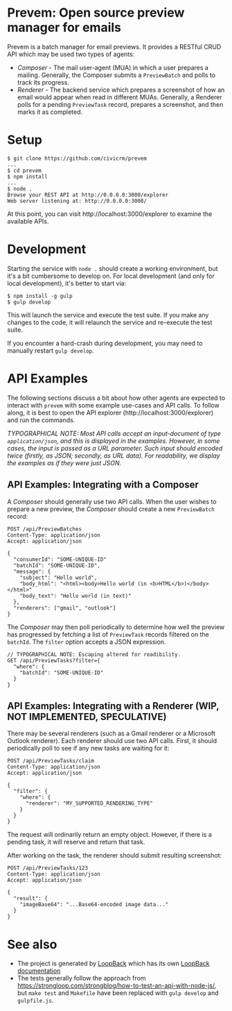 # Prevem: Open source preview manager for emails

Prevem is a batch manager for email previews. It provides a RESTful CRUD API
which may be used two types of agents:

 * *Composer* - The mail user-agent (MUA) in which a user prepares a mailing.
   Generally, the Composer submits a `PreviewBatch` and polls to track its progress.
 * *Renderer* - The backend service which prepares a screenshot of how an email would
   appear when read in different MUAs. Generally, a Renderer polls for a pending
   `PreviewTask` record, prepares a screenshot, and then marks it as completed.

# Setup

```
$ git clone https://github.com/civicrm/prevem
...
$ cd prevem
$ npm install
...
$ node .
Browse your REST API at http://0.0.0.0:3000/explorer
Web server listening at: http://0.0.0.0:3000/
```

At this point, you can visit http://localhost:3000/explorer to examine
the available APIs.

# Development

Starting the service with `node .` should create a working environment,
but it's a bit cumbersome to develop on. For local development (and only
for local development), it's better to start via:

```
$ npm install -g gulp
$ gulp develop
```

This will launch the service and execute the test suite. If you make
any changes to the code, it will relaunch the service and re-execute
the test suite.

If you encounter a hard-crash during development, you may need to
manually restart `gulp develop`.

# API Examples

The following sections discuss a bit about how other agents are
expected to interact with `prevem` with some example use-cases
and API calls. To follow along, it is best to open the API
explorer (http://localhost:3000/explorer) and run the commands.

*TYPOGRAPHICAL NOTE: Most API calls accept an input-document of
type `application/json`, and this is displayed in the examples.
However, in some cases, the input is passed as a URL parameter.
Such input should encoded twice (firstly, as JSON; secondly,
as URL data). For readability, we display the examples as if
 they were just JSON.*

## API Examples: Integrating with a Composer

A *Composer* should generally use two API calls. When the user wishes
to prepare a new preview, the *Composer* should create a new `PreviewBatch`
record:

```
POST /api/PreviewBatches
Content-Type: application/json
Accept: application/json

{
  "consumerId": "SOME-UNIQUE-ID"
  "batchId": "SOME-UNIQUE-ID",
  "message": {
    "subject": "Hello world",
    "body_html": "<html><body>Hello world (in <b>HTML</b>)</body></html>"
    "body_text": "Hello world (in text)"
  },
  "renderers": ["gmail", "outlook"]
}
```

The *Composer* may then poll periodically to determine how well the preview
has progressed by fetching a list of `PreviewTask` records filtered on the
`batchId`. The `filter` option accepts a JSON expression.

```
// TYPOGRAPHICAL NOTE: Escaping altered for readibility.
GET /api/PreviewTasks?filter={
  "where": {
    "batchId": "SOME-UNIQUE-ID"
  }
}

```

## API Examples: Integrating with a Renderer (WIP, NOT IMPLEMENTED, SPECULATIVE)

There may be several renderers (such as a Gmail renderer or a Microsoft
Outlook renderer). Each renderer should use two API calls. First, it
should periodically poll to see if any new tasks are waiting for it:

```
POST /api/PreviewTasks/claim
Content-Type: application/json
Accept: application/json

{
  "filter": {
    "where": {
      "renderer": "MY_SUPPORTED_RENDERING_TYPE"
    }
  }
}
```

The request will ordinarily return an empty object. However, if there is
a pending task, it will reserve and return that task.

After working on the task, the renderer should submit resulting
screenshot:

```
POST /api/PreviewTasks/123
Content-Type: application/json
Accept: application/json

{
  "result": {
    "imageBase64": "...Base64-encoded image data..."
  }
}
```

# See also

 * The project is generated by [LoopBack](http://loopback.io) which has its own [LoopBack documentation](http://docs.strongloop.com/display/public/LB/LoopBack)
 * The tests generally follow the approach from https://strongloop.com/strongblog/how-to-test-an-api-with-node-js/,
   but `make test` and `Makefile` have been replaced with `gulp develop` and `gulpfile.js`.
